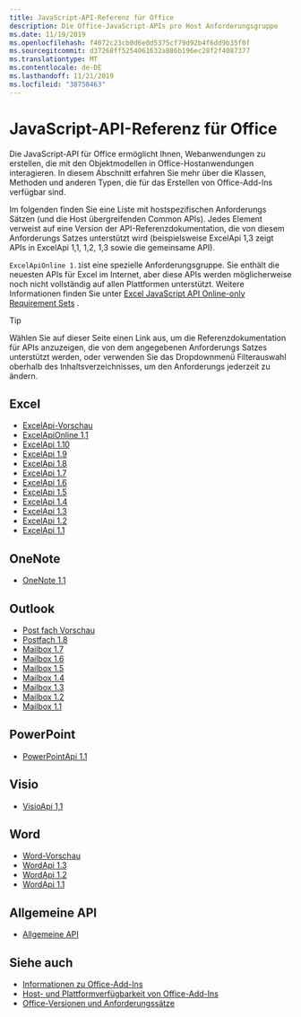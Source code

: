 ```yaml
---
title: JavaScript-API-Referenz für Office
description: Die Office-JavaScript-APIs pro Host Anforderungsgruppe
ms.date: 11/19/2019
ms.openlocfilehash: f4072c23cb0d6e0d5375cf79d92b4f6dd9b35f0f
ms.sourcegitcommit: d37268ff5254061632a886b196ec28f2f4087377
ms.translationtype: MT
ms.contentlocale: de-DE
ms.lasthandoff: 11/21/2019
ms.locfileid: "38758463"
---
```

# <a name="office-javascript-api-reference"></a>JavaScript-API-Referenz für Office

Die JavaScript-API für Office ermöglicht Ihnen, Webanwendungen zu erstellen, die mit den Objektmodellen in Office-Hostanwendungen interagieren. In diesem Abschnitt erfahren Sie mehr über die Klassen, Methoden und anderen Typen, die für das Erstellen von Office-Add-Ins verfügbar sind.

Im folgenden finden Sie eine Liste mit hostspezifischen Anforderungs Sätzen (und die Host übergreifenden Common APIs). Jedes Element verweist auf eine Version der API-Referenzdokumentation, die von diesem Anforderungs Satzes unterstützt wird (beispielsweise ExcelApi 1,3 zeigt APIs in ExcelApi 1,1, 1,2, 1,3 sowie die gemeinsame API).

`ExcelApiOnline 1.1`ist eine spezielle Anforderungsgruppe. Sie enthält die neuesten APIs für Excel im Internet, aber diese APIs werden möglicherweise noch nicht vollständig auf allen Plattformen unterstützt. Weitere Informationen finden Sie unter [Excel JavaScript API Online-only Requirement Sets](/office/dev/add-ins/reference/requirement-sets/excel-api-online-requirement-set) .

> [!TIP]
> Wählen Sie auf dieser Seite einen Link aus, um die Referenzdokumentation für APIs anzuzeigen, die von dem angegebenen Anforderungs Satzes unterstützt werden, oder verwenden Sie das Dropdownmenü Filterauswahl oberhalb des Inhaltsverzeichnisses, um den Anforderungs jederzeit zu ändern.

## <a name="excel"></a>Excel

- [ExcelApi-Vorschau](/javascript/api/excel?view=excel-js-preview)
- [ExcelApiOnline 1,1](/javascript/api/excel?view=excel-js-online)
- [ExcelApi 1.10](/javascript/api/excel?view=excel-js-1.10)
- [ExcelApi 1.9](/javascript/api/excel?view=excel-js-1.9)
- [ExcelApi 1.8](/javascript/api/excel?view=excel-js-1.8)
- [ExcelApi 1.7](/javascript/api/excel?view=excel-js-1.7)
- [ExcelApi 1.6](/javascript/api/excel?view=excel-js-1.6)
- [ExcelApi 1.5](/javascript/api/excel?view=excel-js-1.5)
- [ExcelApi 1.4](/javascript/api/excel?view=excel-js-1.4)
- [ExcelApi 1.3](/javascript/api/excel?view=excel-js-1.3)
- [ExcelApi 1.2](/javascript/api/excel?view=excel-js-1.2)
- [ExcelApi 1.1](/javascript/api/excel?view=excel-js-1.1)

## <a name="onenote"></a>OneNote

- [OneNote 1,1](/javascript/api/onenote?view=onenote-js-1.1)

## <a name="outlook"></a>Outlook

- [Post fach Vorschau](/javascript/api/outlook?view=outlook-js-preview)
- [Postfach 1.8](/javascript/api/outlook?view=outlook-js-1.8)
- [Mailbox 1.7](/javascript/api/outlook?view=outlook-js-1.7)
- [Mailbox 1.6](/javascript/api/outlook?view=outlook-js-1.6)
- [Mailbox 1.5](/javascript/api/outlook?view=outlook-js-1.5)
- [Mailbox 1.4](/javascript/api/outlook?view=outlook-js-1.4)
- [Mailbox 1.3](/javascript/api/outlook?view=outlook-js-1.3)
- [Mailbox 1.2](/javascript/api/outlook?view=outlook-js-1.2)
- [Mailbox 1.1](/javascript/api/outlook?view=outlook-js-1.1)

## <a name="powerpoint"></a>PowerPoint

- [PowerPointApi 1.1](/javascript/api/powerpoint?view=powerpoint-js-1.1)

## <a name="visio"></a>Visio

- [VisioApi 1,1](/javascript/api/visio?view=visio-js-1.1)

## <a name="word"></a>Word

- [Word-Vorschau](/javascript/api/word?view=word-js-preview)
- [WordApi 1.3](/javascript/api/word?view=word-js-1.3)
- [WordApi 1.2](/javascript/api/word?view=word-js-1.2)
- [WordApi 1.1](/javascript/api/word?view=word-js-1.1)

## <a name="common-api"></a>Allgemeine API

- [Allgemeine API](/javascript/api/office?view=common-js)

## <a name="see-also"></a>Siehe auch

- [Informationen zu Office-Add-Ins](/office/dev/add-ins/overview)
- [Host- und Plattformverfügbarkeit von Office-Add-Ins](/office/dev/add-ins/overview/office-add-in-availability)
- [Office-Versionen und Anforderungssätze](/office/dev/add-ins/develop/office-versions-and-requirement-sets)
